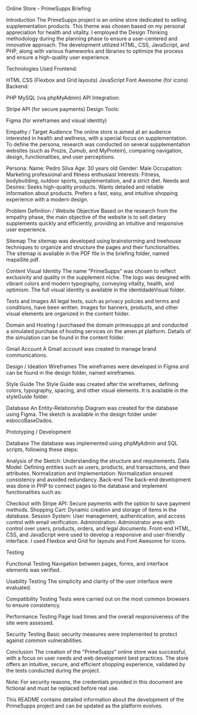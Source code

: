 Online Store - PrimeSupps Briefing

Introduction
The PrimeSupps project is an online store dedicated to selling supplementation products. This theme was chosen based on my personal appreciation for health and vitality. I employed the Design Thinking methodology during the planning phase to ensure a user-centered and innovative approach. The development utilized HTML, CSS, JavaScript, and PHP, along with various frameworks and libraries to optimize the process and ensure a high-quality user experience.

Technologies Used
Frontend:

HTML
CSS (Flexbox and Grid layouts)
JavaScript
Font Awesome (for icons)
Backend:

PHP
MySQL (via phpMyAdmin)
API Integration:

Stripe API (for secure payments)
Design Tools:

Figma (for wireframes and visual identity)

Empathy / Target Audience
The online store is aimed at an audience interested in health and wellness, with a special focus on supplementation. To define the persona, research was conducted on several supplementation websites (such as Prozis, Zumub, and MyProtein), comparing navigation, design, functionalities, and user perceptions.

Persona:
Name: Pedro Silva
Age: 30 years old
Gender: Male
Occupation: Marketing professional and fitness enthusiast
Interests: Fitness, bodybuilding, outdoor sports, supplementation, and a strict diet.
Needs and Desires: Seeks high-quality products. Wants detailed and reliable information about products. Prefers a fast, easy, and intuitive shopping experience with a modern design.

Problem Definition / Website Objective
Based on the research from the empathy phase, the main objective of the website is to sell dietary supplements quickly and efficiently, providing an intuitive and responsive user experience.

Sitemap
The sitemap was developed using brainstorming and treehouse techniques to organize and structure the pages and their functionalities. The sitemap is available in the PDF file in the briefing folder, named mapaSite.pdf.

Content
Visual Identity
The name "PrimeSupps" was chosen to reflect exclusivity and quality in the supplement niche. The logo was designed with vibrant colors and modern typography, conveying vitality, health, and optimism. The full visual identity is available in the identidadeVisual folder.

Texts and Images
All legal texts, such as privacy policies and terms and conditions, have been written. Images for banners, products, and other visual elements are organized in the content folder.

Domain and Hosting
I purchased the domain primesupps.pt and conducted a simulated purchase of hosting services on the amen.pt platform. Details of the simulation can be found in the content folder.

Gmail Account
A Gmail account was created to manage brand communications.

Design / Ideation
Wireframes
The wireframes were developed in Figma and can be found in the design folder, named wireframes.

Style Guide
The Style Guide was created after the wireframes, defining colors, typography, spacing, and other visual elements. It is available in the styleGuide folder.

Database
An Entity-Relationship Diagram was created for the database using Figma. The sketch is available in the design folder under esbocoBaseDados.

Prototyping / Development

Database
The database was implemented using phpMyAdmin and SQL scripts, following these steps:

Analysis of the Sketch: Understanding the structure and requirements.
Data Model: Defining entities such as users, products, and transactions, and their attributes.
Normalization and Implementation: Normalization ensured consistency and avoided redundancy.
Back-end
The back-end development was done in PHP to connect pages to the database and implement functionalities such as:

Checkout with Stripe API: Secure payments with the option to save payment methods.
Shopping Cart: Dynamic creation and storage of items in the database.
Session System: User management, authentication, and access control with email verification.
Administration: Administrator area with control over users, products, orders, and legal documents.
Front-end
HTML, CSS, and JavaScript were used to develop a responsive and user-friendly interface. I used Flexbox and Grid for layouts and Font Awesome for icons.

Testing

Functional Testing
Navigation between pages, forms, and interface elements was verified.

Usability Testing
The simplicity and clarity of the user interface were evaluated.

Compatibility Testing
Tests were carried out on the most common browsers to ensure consistency.

Performance Testing
Page load times and the overall responsiveness of the site were assessed.

Security Testing
Basic security measures were implemented to protect against common vulnerabilities.

Conclusion
The creation of the "PrimeSupps" online store was successful, with a focus on user needs and web development best practices. The store offers an intuitive, secure, and efficient shopping experience, validated by the tests conducted during the project.

Note: For security reasons, the credentials provided in this document are fictional and must be replaced before real use.

This README contains detailed information about the development of the PrimeSupps project and can be updated as the platform evolves.
